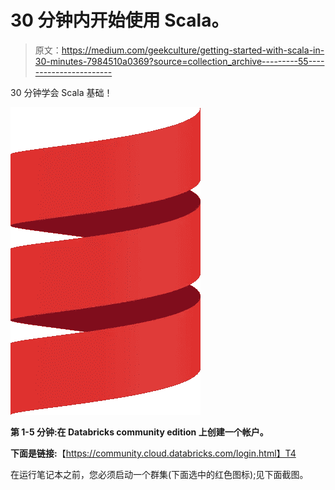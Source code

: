 # 30 分钟内开始使用 Scala。

> 原文：<https://medium.com/geekculture/getting-started-with-scala-in-30-minutes-7984510a0369?source=collection_archive---------55----------------------->

30 分钟学会 Scala 基础！

![](img/8b1cc1ce6e74001067cadf28285113a0.png)

**第 1-5 分钟:在 Databricks community edition 上创建一个帐户。**

**下面是链接:**【https://community.cloud.databricks.com/login.html】T4

在运行笔记本之前，您必须启动一个群集(下面选中的红色图标);见下面截图。